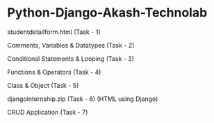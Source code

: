 # Python-Django-Akash-Technolab

studentdetailform.html  (Task - 1) 

Comments, Variables & Datatypes (Task - 2)

Conditional Statements & Looping (Task - 3)

Functions & Operators (Task - 4)

Class & Object (Task - 5)

djangointernship.zip (Task - 6) (HTML using Django)

CRUD Application (Task - 7)
